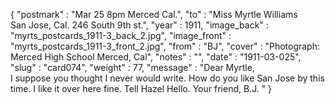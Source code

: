 {
  "postmark" : "Mar 25 8pm Merced Cal.",
  "to" : "Miss Myrtle Williams<br> San Jose, Cal. 246 South 9th st.",
  "year" : 1911,
  "image_back" : "myrts_postcards_1911-3_back_2.jpg",
  "image_front" : "myrts_postcards_1911-3_front_2.jpg",
  "from" : "BJ",
  "cover" : "Photograph: Merced High School Merced, Cal",
  "notes" : "",
  "date" : "1911-03-025",
  "slug" : "card074",
  "weight" : 77,
  "message" : "Dear Myrtle,<br>I suppose you thought I never would write. How do you like San Jose by this time. I like it over here fine. Tell Hazel Hello. Your friend, B.J. "
}
